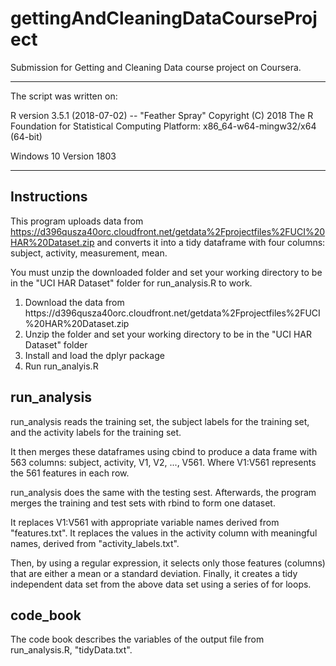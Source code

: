 # gettingAndCleaningDataCourseProject
Submission for Getting and Cleaning Data course project on Coursera.

--------------------------------------------------------------
The script was written on: 

R version 3.5.1 (2018-07-02) -- "Feather Spray"
Copyright (C) 2018 The R Foundation for Statistical Computing
Platform: x86_64-w64-mingw32/x64 (64-bit)

Windows 10 Version 1803

--------------------------------------------------------------

<h2> Instructions </h2>

This program uploads data from https://d396qusza40orc.cloudfront.net/getdata%2Fprojectfiles%2FUCI%20HAR%20Dataset.zip
and converts it into a tidy dataframe with four columns: subject, activity, measurement, mean.

You must unzip the downloaded folder and set your working directory to be in the "UCI HAR Dataset" folder for run_analysis.R to work.

<ol>
  <li>Download the data from https://d396qusza40orc.cloudfront.net/getdata%2Fprojectfiles%2FUCI%20HAR%20Dataset.zip</li>
  <li>Unzip the folder and set your working directory to be in the "UCI HAR Dataset" folder</li>
  <li>Install and load the dplyr package</li>
  <li>Run run_analyis.R</li>
</ol>

<h2> run_analysis </h2>

run_analysis reads the training set, the subject labels for the training set, and the activity labels for the training set. 

It then merges these dataframes using cbind to produce a data frame with 563 columns: subject, activity, V1, V2, ..., V561. Where V1:V561 represents the 561 features in each row. 
  
run_analysis does the same with the testing sest. Afterwards, the program merges the training and test sets with rbind to form one dataset.

It replaces V1:V561 with appropriate variable names derived from "features.txt". It replaces the values in the activity column with meaningful names, derived from "activity_labels.txt".

Then, by using a regular expression, it selects only those features (columns) that are either a mean or a standard deviation.
Finally, it creates a tidy independent data set from the above data set using a series of for loops.

<h2> code_book </h2>
The code book describes the variables of the output file from run_analysis.R, "tidyData.txt".
